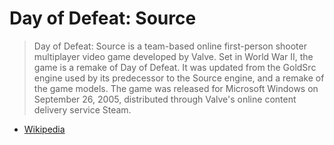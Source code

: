 # Day of Defeat: Source

> Day of Defeat: Source is a team-based online first-person shooter multiplayer video game developed by Valve.
> Set in World War II, the game is a remake of Day of Defeat.
> It was updated from the GoldSrc engine used by its predecessor to the Source engine, and a remake of the game models.
> The game was released for Microsoft Windows on September 26, 2005, distributed through Valve's online content delivery service Steam.
- [Wikipedia](https://en.wikipedia.org/wiki/Day_of_Defeat:_Source)
